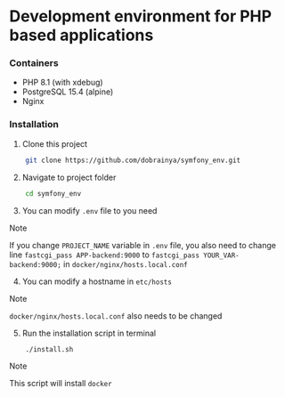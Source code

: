 # Development environment for PHP based applications
### Containers
- PHP 8.1 (with xdebug)
- PostgreSQL 15.4 (alpine)
- Nginx

### Installation

1. Clone this project
```bash
    git clone https://github.com/dobrainya/symfony_env.git
```

2. Navigate to project folder
```bash
    cd symfony_env
```
3. You can modify `.env` file to you need
> [!NOTE]
> If you change `PROJECT_NAME` variable in `.env` file, you also need to change 
> line `fastcgi_pass APP-backend:9000` to `fastcgi_pass YOUR_VAR-backend:9000;` 
> in `docker/nginx/hosts.local.conf`

4. You can modify a hostname in `etc/hosts`
> [!NOTE]
> `docker/nginx/hosts.local.conf` also needs to be changed

5. Run the installation script in terminal
```bash
    ./install.sh
```
> [!NOTE]
> This script will install `docker`
